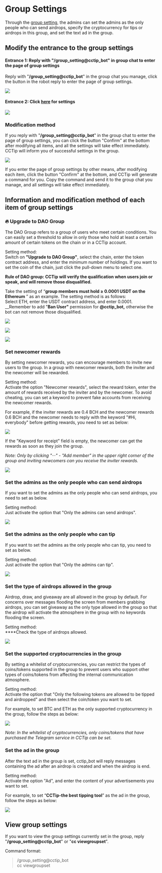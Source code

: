 # Group Settings

Through the [group setting](https://my.cctip.io/telegram/group/settings), the admins can set the admins as the only people who can send airdrops, specify the cryptocurrency for tips or airdrops in this group, and set the text ad in the group.

## **Modify the entrance to the group settings**

#### Entrance 1: Reply with "**/group\_setting@cctip\_bot**" in group chat to enter the page of group settings

Reply with "**/group\_setting@cctip\_bot**" in the group chat you manage, click the button in the robot reply to enter the page of group settings.

![](../../.gitbook/assets/image%20%28205%29.png)

#### Entrance 2: Click [here](https://my.cctip.io/telegram/group/settings?manager=0) for settings

![](../../.gitbook/assets/image%20%28290%29.png)

### Modification method

If you reply with "**/group\_setting@cctip\_bot**" in the group chat to enter the page of group settings, you can click the button "Confirm" at the bottom after modifying all items, and all the settings will take effect immediately. CCTip will inform you of successful settings in the group.

![](../../.gitbook/assets/image%20%28142%29.png)

If you enter the page of group settings by other means, after modifying each item, click the button "Confirm" at the bottom, and CCTip will generate a command for you. Copy the command and send it to the group chat you manage, and all settings will take effect immediately.



## **Information and modification method of each item of group settings**

### 🔥 Upgrade to DAO Group

The DAO Group refers to a group of users who meet certain conditions. You can easily set a threshold to allow in only those who hold at least a certain amount of certain tokens on the chain or in a CCTip account.

Setting method:   
Switch on **"Upgrade to DAO Group"**, select the chain, enter the token contract address, and enter the minimum number of holdings. If you want to set the coin of the chain, just click the pull-down menu to select one.

**Rule of DAO group: CCTip will verify the qualification when users join or speak, and will remove those disqualified.**

Take the setting of “**group members must hold ≥ 0.0001 USDT on the Ethereum** ” as an example. The setting method is as follows:  
Select ETH, enter the USDT contract address, and enter 0.0001. __Remember to add "**Ban User"** permission for **@cctip\_bot,** otherwise the bot can not remove those disqualified.

![](../../.gitbook/assets/image%20%28103%29.png)

![](../../.gitbook/assets/image%20%28195%29.png)

![](../../.gitbook/assets/image%20%28105%29.png)

### Set newcomer rewards

By setting newcomer rewards, you can encourage members to invite new users to the group. In a group with newcomer rewards, both the inviter and the newcomer will be rewarded. 

Setting method:  
Activate the option "Newcomer rewards", select the reward token, enter the amount of rewards received by the inviter and by the newcomer. To avoid cheating, you can set a keyword to prevent fake accounts from receiving the newcomer rewards.

For example, if the inviter rewards are 0.4 BCH and the newcomer rewards 0.6 BCH and the newcomer needs to reply with the keyword "\#Hi, everybody" before getting rewards, you need to set as below:

![](../../.gitbook/assets/image%20%28316%29.png)

If the "Keyword for receipt" field is empty, the newcomer can get the rewards as soon as they join the group.

_Note: Only by clicking "···" - "Add member"  in the upper right corner of the group and inviting newcomers can you receive the inviter rewards._

![](../../.gitbook/assets/image%20%2847%29.png)

### Set the admins as the only people who can send airdrops

If you want to set the admins as the only people who can send airdrops,  you need to set as below.

Setting method:  
Just activate the option that "Only the admins can send airdrops".

![](../../.gitbook/assets/image%20%28231%29.png)

### Set the admins as the only people who can tip

If you want to set the admins as the only people who can tip,  you need to set as below.

Setting method:  
Just activate the option that "Only the admins can tip".

![](../../.gitbook/assets/image%20%287%29.png)

### Set the type of airdrops allowed in the group

Airdrop, draw, and giveaway are all allowed in the group by default. For concerns over messages flooding the screen from members grabbing airdrops, you can set giveaway as the only type allowed in the group so that the airdrop will activate the atmosphere in the group with no keywords flooding the screen.

Setting method:  
****Check the type of airdrops allowed.

![](../../.gitbook/assets/image%20%28166%29.png)

### Set the supported cryptocurrencies in the group

By setting a whitelist of cryptocurrencies, you can restrict the types of coins/tokens supported in the group to prevent users who support other types of coins/tokens from affecting the internal communication atmosphere.

Setting method:  
Activate the option that "Only the following tokens are allowed to be tipped and airdropped" and then select the coin/token you want to set.

For example, to set BTC and ETH as the only supported cryptocurrency in the group, follow the steps as below:

![](../../.gitbook/assets/image%20%28178%29.png)

_Note: In the whitelist of cryptocurrencies, only coins/tokens that have purchased the Telegram service in CCTip can be set._

### Set the ad in the group

After the text ad in the group is set, cctip\_bot will reply messages containing the ad after an airdrop is created and when the airdrop is end.

Setting method:  
Activate the option "Ad", and enter the content of your advertisements you want to set.

For example, to set “**CCTip-the best tipping tool**” as the ad in the group, follow the steps as below:

![](../../.gitbook/assets/image%20%28308%29.png)

## View group settings

If you want to view the group settings currently set in the group, reply "**/group\_setting@cctip\_bot**" or "**cc viewgroupset**".

Command format:

> /group\_setting@cctip\_bot  
> cc viewgroupset

